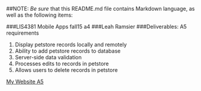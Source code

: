 
##NOTE: *Be sure* that this README.md file contains Markdown language, as well as the following items:

###LIS4381 Mobile Apps fall15 a4
###Leah Ramsier
###Deliverables: A5 requirements

1. Display petstore records locally and remotely
2. Ability to add petstore records to database
3. Server-side data validation
4. Processes edits to records in petstore
5. Allows users to delete records in petstore


[My Website A5](http://leaherynramsier.com/lis4381/a5/index.php)



